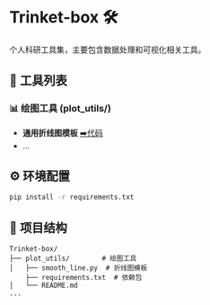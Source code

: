 # Trinket-box 🛠️

个人科研工具集，主要包含数据处理和可视化相关工具。

## 🔧 工具列表

### 📊 绘图工具 (plot_utils/)

- **通用折线图模板** [➡️代码](plot_utils/smooth_line.py)
- ...

## ⚙️ 环境配置

```bash
pip install -r requirements.txt
```

## 📁 项目结构
```
Trinket-box/
├── plot_utils/        # 绘图工具
│   ├── smooth_line.py  # 折线图模板
    ├── requirements.txt  # 依赖包
│   └── README.md
... 
```
